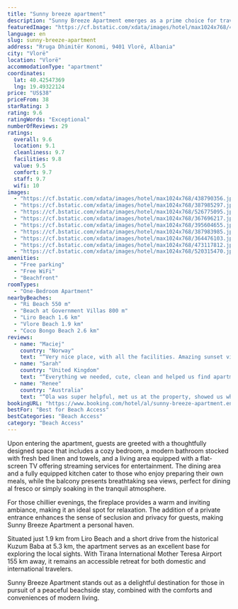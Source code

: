 ```yaml
---
title: "Sunny breeze apartment"
description: "Sunny Breeze Apartment emerges as a prime choice for travelers seeking a serene beachfront escape in Vlorë, conveniently located less than a kilometer from Ri Beach and a leisurely 19-minute stroll from the Beach at Government Villas."
featuredImage: "https://cf.bstatic.com/xdata/images/hotel/max1024x768/438790356.jpg?k=b6cd222e867c81023f51ccded7efbb9ff374b4d2b6d9713c9e8c4d164a88e74f&o=&hp=1"
language: en
slug: sunny-breeze-apartment
address: "Rruga Dhimitër Konomi, 9401 Vlorë, Albania"
city: "Vlorë"
location: "Vlorë"
accommodationType: "apartment"
coordinates:
  lat: 40.42547369
  lng: 19.49322124
price: "US$38"
priceFrom: 38
starRating: 3
rating: 9.6
ratingWords: "Exceptional"
numberOfReviews: 29
ratings:
  overall: 9.6
  location: 9.1
  cleanliness: 9.7
  facilities: 9.8
  value: 9.5
  comfort: 9.7
  staff: 9.7
  wifi: 10
images:
  - "https://cf.bstatic.com/xdata/images/hotel/max1024x768/438790356.jpg?k=b6cd222e867c81023f51ccded7efbb9ff374b4d2b6d9713c9e8c4d164a88e74f&o=&hp=1"
  - "https://cf.bstatic.com/xdata/images/hotel/max1024x768/387985297.jpg?k=7d4b81201c1bfdfa11d65588e902fff435f99e95f961344ab70b497655178413&o=&hp=1"
  - "https://cf.bstatic.com/xdata/images/hotel/max1024x768/526775095.jpg?k=1b54dd07b1a3ca00d20508239e65904cc09932135217f3ec99b6d25b3652c8f2&o=&hp=1"
  - "https://cf.bstatic.com/xdata/images/hotel/max1024x768/367696217.jpg?k=0a74e05cfcff2e5fa3c976a95f0d83ed2029821711e2d0934d211224805e347c&o=&hp=1"
  - "https://cf.bstatic.com/xdata/images/hotel/max1024x768/395604655.jpg?k=9fe4650d31fd385b32d4e944a45d100ce1bb201cd555cfa8d1673baa728c6a94&o=&hp=1"
  - "https://cf.bstatic.com/xdata/images/hotel/max1024x768/387983985.jpg?k=c2884b9a4f0f26f5620764df444ab37037d8c06c4c061c8e8455b696a5e982da&o=&hp=1"
  - "https://cf.bstatic.com/xdata/images/hotel/max1024x768/364476103.jpg?k=76f94e27b848036d7ccb09ea18140b968a9c802d948c411302cafb40ebfb68a7&o=&hp=1"
  - "https://cf.bstatic.com/xdata/images/hotel/max1024x768/473117812.jpg?k=99296dd8ff34849e55b9999c8187dac8c5e7d03d3ae8a7eb5e0eb9683f382532&o=&hp=1"
  - "https://cf.bstatic.com/xdata/images/hotel/max1024x768/520315470.jpg?k=90629d6f0bc64d4c7bcf0f1072b69e2a69e9664606d834b8eba7601b2adf01e4&o=&hp=1"
amenities:
  - "Free parking"
  - "Free WiFi"
  - "Beachfront"
roomTypes:
  - "One-Bedroom Apartment"
nearbyBeaches:
  - "Ri Beach 550 m"
  - "Beach at Government Villas 800 m"
  - "Liro Beach 1.6 km"
  - "Vlore Beach 1.9 km"
  - "Coco Bongo Beach 2.6 km"
reviews:
  - name: "Maciej"
    country: "Norway"
    text: "“Very nice place, with all the facilities. Amazing sunset view from the balcony. The host was very nice and friendly.”"
  - name: "Sarah"
    country: "United Kingdom"
    text: "“Everything we needed, cute, clean and helped us find apartment when we got lost.”"
  - name: "Renee"
    country: "Australia"
    text: "“Ola was super helpful, met us at the property, showed us where to park, gave us some great restaurant recommendations and was so easy to communicate with. Awesome view, small walk into the main strip but enjoyed the walk each day.”"
bookingURL: "https://www.booking.com/hotel/al/sunny-breeze-apartment.en-gb.html?aid=8035640"
bestFor: "Best for Beach Access"
bestCategories: "Beach Access"
category: "Beach Access"
---
```


Upon entering the apartment, guests are greeted with a thoughtfully designed space that includes a cozy bedroom, a modern bathroom stocked with fresh bed linen and towels, and a living area equipped with a flat-screen TV offering streaming services for entertainment. The dining area and a fully equipped kitchen cater to those who enjoy preparing their own meals, while the balcony presents breathtaking sea views, perfect for dining al fresco or simply soaking in the tranquil atmosphere.

For those chillier evenings, the fireplace provides a warm and inviting ambiance, making it an ideal spot for relaxation. The addition of a private entrance enhances the sense of seclusion and privacy for guests, making Sunny Breeze Apartment a personal haven.

Situated just 1.9 km from Liro Beach and a short drive from the historical Kuzum Baba at 5.3 km, the apartment serves as an excellent base for exploring the local sights. With Tirana International Mother Teresa Airport 155 km away, it remains an accessible retreat for both domestic and international travelers.

Sunny Breeze Apartment stands out as a delightful destination for those in pursuit of a peaceful beachside stay, combined with the comforts and conveniences of modern living.